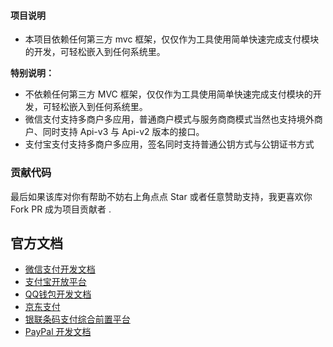 #### 项目说明

- 本项目依赖任何第三方 mvc 框架，仅仅作为工具使用简单快速完成支付模块的开发，可轻松嵌入到任何系统里。

**特别说明：**

- 不依赖任何第三方 MVC 框架，仅仅作为工具使用简单快速完成支付模块的开发，可轻松嵌入到任何系统里。
- 微信支付支持多商户多应用，普通商户模式与服务商商模式当然也支持境外商户、同时支持 Api-v3 与 Api-v2 版本的接口。
- 支付宝支付支持多商户多应用，签名同时支持普通公钥方式与公钥证书方式

### 贡献代码

最后如果该库对你有帮助不妨右上角点点 Star 或者任意赞助支持，我更喜欢你 Fork PR 成为项目贡献者 .

## 官方文档

- [微信支付开发文档](https://pay.weixin.qq.com/wiki/doc/apiv3/wxpay/pages/api.shtml)
- [支付宝开放平台](https://open.alipay.com/)
- [QQ钱包开发文档](https://qpay.qq.com/buss/doc.shtml)
- [京东支付](https://www.jdpay.com/)
- [银联条码支付综合前置平台](https://up.95516.com/open/openapi?code=unionpay)
- [PayPal 开发文档](https://developer.paypal.com/)
